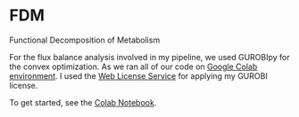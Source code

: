 # FDM
Functional Decomposition of Metabolism

For the flux balance analysis involved in my pipeline, we used GUROBIpy for the convex optimization. As we ran all of our code on [Google Colab environment](https://colab.research.google.com/). I used the [Web License Service](https://www.gurobi.com/features/web-license-service/) for applying my GUROBI license.

To get started, see the [Colab Notebook](https://github.com/ahoiching/FAM/blob/main/FDM_example.ipynb).
